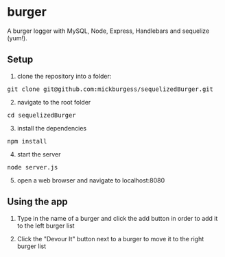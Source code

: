 # burger
A burger logger with MySQL, Node, Express, Handlebars and sequelize (yum!).

## Setup

1. clone the repository into a folder:

<div class="highlight highlight-source-shell">
  <pre>git clone git@github.com:mickburgess/sequelizedBurger.git</pre>
</div>

2. navigate to the root folder

<div class="highlight highlight-source-shell">
  <pre>cd sequelizedBurger</pre>
</div>

3. install the dependencies

<div class="highlight highlight-source-shell">
  <pre>npm install</pre>
</div>

4. start the server

<div class="highlight highlight-source-shell">
  <pre>node server.js</pre>
</div>

5. open a web browser and navigate to localhost:8080

## Using the app

1. Type in the name of a burger and click the add button in order to add it to the left burger list

2. Click the "Devour It" button next to a burger to move it to the right burger list